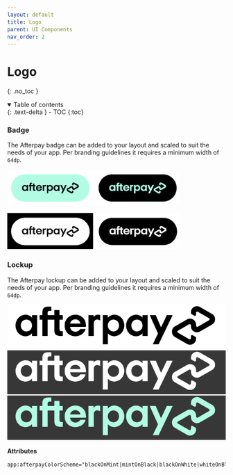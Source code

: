 ```yaml
---
layout: default
title: Logo
parent: UI Components
nav_order: 2
---
```


# Logo
{: .no_toc }

<details open markdown="block">
  <summary>
    Table of contents
  </summary>
  {: .text-delta }
- TOC
{:toc}
</details>

### Badge

The Afterpay badge can be added to your layout and scaled to suit the needs of your app. Per branding guidelines it requires a minimum width of `64dp`.

![Black on Mint badge][badge-black-on-mint]
![Mint on Black badge][badge-mint-on-black]

![Black on White badge][badge-black-on-white]
![White on Black badge][badge-white-on-black]

### Lockup

The Afterpay lockup can be added to your layout and scaled to suit the needs of your app. Per branding guidelines it requires a minimum width of `64dp`.

![Black Lockup][lockup-black]
![White Lockup][lockup-white]
![Mint Lockup][lockup-mint]

**Attributes**
```xml
app:afterpayColorScheme="blackOnMint|mintOnBlack|blackOnWhite|whiteOnBlack"
```

[badge-black-on-mint]: ../images/badge_black_on_mint.png
[badge-mint-on-black]: ../images/badge_mint_on_black.png
[badge-black-on-white]: ../images/badge_black_on_white.png
[badge-white-on-black]: ../images/badge_white_on_black.png
[lockup-black]: ../images/lockup_black.png
[lockup-white]: ../images/lockup_white.png
[lockup-mint]: ../images/lockup_mint.png
